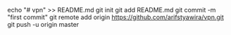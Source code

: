echo "# vpn" >> README.md
git init
git add README.md
git commit -m "first commit"
git remote add origin https://github.com/arifstyawira/vpn.git
git push -u origin master
                
